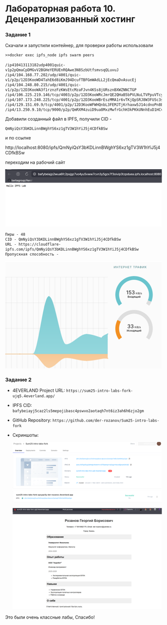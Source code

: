 # Лабораторная работа 10. Деценрализованный хостинг 

### Задание 1

Скачали и запустили контейнер, для проверки работы использовали 

    >>docker exec ipfs_node ipfs swarm peers

    /ip410413113182udp4001quic-v1p2pQmaCpDMGvV2BGHeYERUEnRQAwe3N8SzbUtfsmvsqQLuvuJ
    /ip4/104.168.77.202/udp/4001/quic-v1/p2p/12D3KooWD4TahE6d8iKmJ94DcufTBFGmWAdLL2jEcQmaDvAsucEj
    /ip4/104.248.80.215/udp/4001/quic-v1/p2p/12D3KooWA3f1rznzFzKWsEtcMzaFJvn4KSs8jURsznBXWZNNCTGP
    /ip4/106.225.219.146/tcp/4003/p2p/12D3KooWRcJmrQE2QHaB5bPVLNuLTVPpuVTcyj8Y427eafNDBniQ
    /ip4/107.173.248.225/tcp/4001/p2p/12D3KooWBrEszMMA1r6vTKjQpSRJ8W3FUSc3sNPDoFUtS6xnAzeb
    /ip4/129.151.69.9/tcp/4001/p2p/12D3KooWFWHQnbL3FEMJTjKrhaxw5J14cdnoPn8E7nh4P7rHsNpy
    /ip4/13.250.9.10/tcp/9000/p2p/QmRXM4zuiD9ua8MxzMwfrGchH3kPKkUNnhEuD1HCvmdxaM

Добавили созданный файл в IPFS, получили CID - 
    
    QmNyiQsY3bKDLinnBWghYS6xz1gTV3W1hYiJ5j4CDfkBSw

и по ссылке 

http://localhost:8080/ipfs/QmNyiQsY3bKDLinnBWghYS6xz1gTV3W1hYiJ5j4CDfkBSw

переходим на рабочий сайт

![alt text](image-12.png)

    Пиры - 48
    CID - QmNyiQsY3bKDLinnBWghYS6xz1gTV3W1hYiJ5j4CDfkBSw
    URL - https://cloudflare-ipfs.com/ipfs/QmNyiQsY3bKDLinnBWghYS6xz1gTV3W1hYiJ5j4CDfkBSw
    Пропускная способность - 

![alt text](image-13.png)

### Задание 2

- 4EVERLAND Project URL: `https://sum25-intro-labs-fork-ujq5.4everland.app/`
- IPFS CID: `bafybeiayj5caz2ls5mepojibasc4pswvo2aotaqh7nt6iz3ah6h6zjo2gm`
- GitHub Repository: `https://github.com/der-rozanov/Sum25-intro-labs-fork`
- Скриншоты:
  
  ![alt text](image-14.png)

  ![alt text](image-15.png)


Это были очень классные лабы, Спасибо!